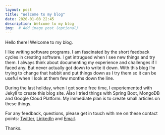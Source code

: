 ```yaml
---
layout: post
title: "Welcome to my blog"
date: 2020-01-08 22:45
description: Welcome to my blog
img:  # Add image post (optional)
---
```

Hello there!
Welcome to my blog.

I like writing software programs. I am fascinated by the short feedback cycles in creating software.
I get intrugued when I see new things and try them. I always think about documenting my experience and challenges if I faced any. But never actually got down to write it down.
With this blog I’m trying to change that habbit and put things down as I try them so it can be useful when I look at them few months down the line.

During the last holiday, when I got some free time, I experiemented with Jekyll to create this blog site. Also I tried things with Spring Boot, MongoDB and Google Cloud Platform.
My immediate plan is to create small articles on these things.

For any feedback, questions, please get in touch with me on these contact points: [Twitter][twitter], [LinkedIn][linkedin] and [Email][email].

Thanks.

[twitter]: https://twitter.com/BalaRawool
[linkedin]:   https://www.linkedin.com/in/balkrishnarawool/
[email]: mailto:bala.rawool.blog@gmail.com
